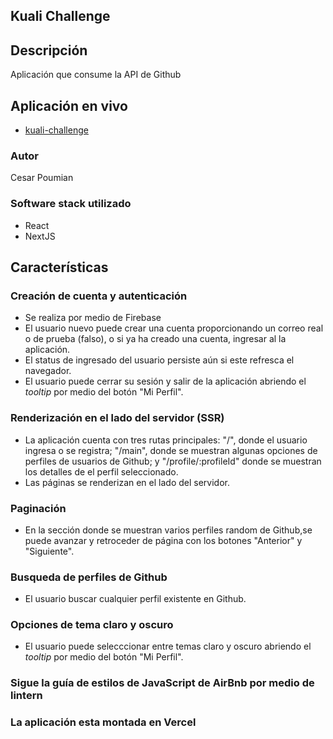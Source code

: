 ## Kuali Challenge

## Descripción

Aplicación que consume la API de Github

## Aplicación en vivo

- [kuali-challenge](https://kuali-challenge.vercel.app/)

### Autor

Cesar Poumian

### Software stack utilizado

- React
- NextJS

## Características

### Creación de cuenta y autenticación

- Se realiza por medio de Firebase
- El usuario nuevo puede crear una cuenta proporcionando un correo real o de prueba (falso), o si ya ha creado una cuenta, ingresar al la aplicación.
- El status de ingresado del usuario persiste aún si este refresca el navegador.
- El usuario puede cerrar su sesión y salir de la aplicación abriendo el _tooltip_ por medio del botón "Mi Perfil".

### Renderización en el lado del servidor (SSR)

- La aplicación cuenta con tres rutas principales: "/", donde el usuario ingresa o se registra; "/main", donde se muestran algunas opciones de perfiles de usuarios de Github; y "/profile/:profileId" donde se muestran los detalles de el perfil seleccionado.
- Las páginas se renderizan en el lado del servidor.

### Paginación

- En la sección donde se muestran varios perfiles random de Github,se puede avanzar y retroceder de página con los botones "Anterior" y "Siguiente".

### Busqueda de perfiles de Github

- El usuario buscar cualquier perfil existente en Github.

### Opciones de tema claro y oscuro

- El usuario puede selecccionar entre temas claro y oscuro abriendo el _tooltip_ por medio del botón "Mi Perfil".

### Sigue la guía de estilos de JavaScript de AirBnb por medio de lintern

### La aplicación esta montada en Vercel
